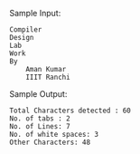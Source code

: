 Sample Input: 
```
Compiler
Design
Lab 
Work
By
    Aman Kumar
    IIIT Ranchi
```

Sample Output:
```
Total Characters detected : 60
No. of tabs : 2
No. of Lines: 7 
No. of white spaces: 3 
Other Characters: 48
```
